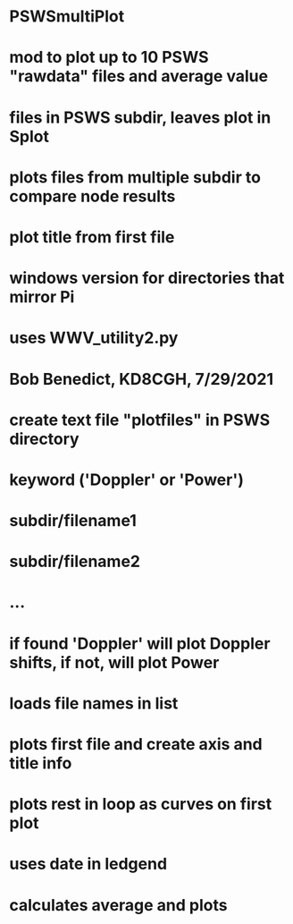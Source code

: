 # PSWSmultiPlot
# mod to plot up to 10 PSWS "rawdata" files and average value
# files in PSWS subdir, leaves plot in Splot
# plots files from multiple subdir to compare node results
# plot title from first file
# windows version for directories that mirror Pi
# uses WWV_utility2.py
# Bob Benedict, KD8CGH, 7/29/2021
# 
# create text file "plotfiles" in PSWS directory
#    keyword ('Doppler' or 'Power')
#    subdir/filename1 
#    subdir/filename2
#    ...
# 
# if found 'Doppler' will plot Doppler shifts, if not, will plot Power
# 
# loads file names in list
# plots first file and create axis and title info
# plots rest in loop as curves on first plot
# uses date in ledgend
# calculates average and plots
